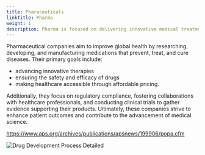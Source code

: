 ```yaml
---
title: Pharaceuticals
linkTitle: Pharma
weight: 1
description: Pharma is focused on delivering innovative medical treatments to help our patients
---
```


Pharmaceutical companies aim to improve global health by researching, developing, and manufacturing medications that prevent, treat, and cure diseases. Their primary goals include:

- advancing innovative therapies
- ensuring the safety and efficacy of drugs
- making healthcare accessible through affordable pricing. 

Additionally, they focus on regulatory compliance, fostering collaborations with healthcare professionals, and conducting clinical trials to gather evidence supporting their products. Ultimately, these companies strive to enhance patient outcomes and contribute to the advancement of medical science.

https://www.aps.org/archives/publications/apsnews/199906/popa.cfm

![Drug Development Process Detailed](https://i0.wp.com/www.compoundchem.com/wp-content/uploads/2020/04/Understanding-the-drug-discovery-process.png?ssl=1)
